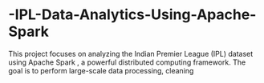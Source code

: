 # -IPL-Data-Analytics-Using-Apache-Spark
This project focuses on analyzing the Indian Premier League (IPL) dataset using Apache Spark , a powerful distributed computing framework. The goal is to perform large-scale data processing, cleaning
